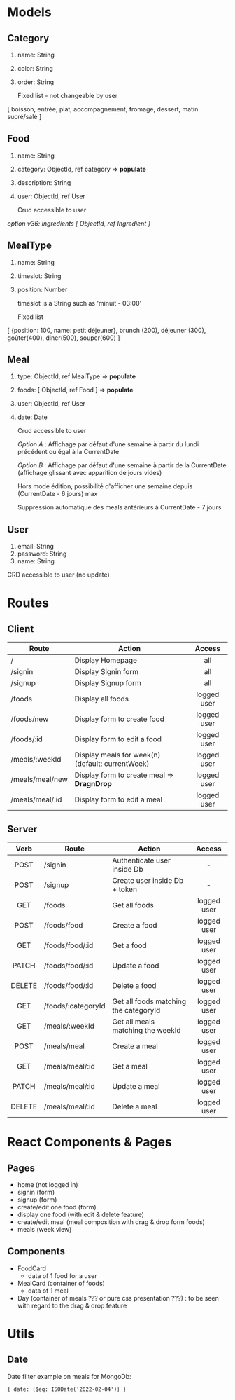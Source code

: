 # Models

## Category

1. name: String
1. color: String
1. order: String

   Fixed list - not changeable by user

[ boisson, entrée, plat, accompagnement, fromage, dessert, matin sucré/salé ]

## Food

1. name: String
1. category: ObjectId, ref category => **populate**
1. description: String
1. user: ObjectId, ref User

   Crud accessible to user

_option v36: ingredients [ ObjectId, ref Ingredient ]_

## MealType

1. name: String
1. timeslot: String
1. position: Number

   timeslot is a String such as 'minuit - 03:00'

   Fixed list

[ {position: 100, name: petit déjeuner}, brunch (200), déjeuner (300), goûter(400), diner(500), souper(600) ]

<!-- ## Day

1. number: Number (to order days in a week)
1. name: String
1. meals: [ ObjectId, ref Meal ]

   Fixed - no crud by user -->

## Meal

<!-- 1. mealtype: ObjectId, ref MealType -->

1. type: ObjectId, ref MealType => **populate**
1. foods: [ ObjectId, ref Food ] => **populate**
1. user: ObjectId, ref User
1. date: Date

   Crud accessible to user

   _Option A_ : Affichage par défaut d'une semaine à partir du lundi précédent ou égal à la CurrentDate

   _Option B_ : Affichage par défaut d'une semaine à partir de la CurrentDate (affichage glissant avec apparition de jours vides)

   Hors mode édition, possibilité d'afficher une semaine depuis (CurrentDate - 6 jours) max

   Suppression automatique des meals antérieurs à CurrentDate - 7 jours

## User

1. email: String
1. password: String
1. name: String
<!-- 1. days: [ ObjectId, ref Day ]
1. foods: [ ObjectId, ref Food ]
1. mealTypes: [ ObjectId, ref MealType ] -->

   CRD accessible to user (no update)

# Routes

## Client

| Route           | Action                                           |   Access    |
| --------------- | ------------------------------------------------ | :---------: |
| /               | Display Homepage                                 |     all     |
| /signin         | Display Signin form                              |     all     |
| /signup         | Display Signup form                              |     all     |
| /foods          | Display all foods                                | logged user |
| /foods/new      | Display form to create food                      | logged user |
| /foods/:id      | Display form to edit a food                      | logged user |
| /meals/:weekId  | Display meals for week(n) (default: currentWeek) | logged user |
| /meals/meal/new | Display form to create meal => **DragnDrop**     | logged user |
| /meals/meal/:id | Display form to edit a meal                      | logged user |

## Server

|  Verb  | Route              | Action                                |   Access    |
| :----: | ------------------ | ------------------------------------- | :---------: |
|  POST  | /signin            | Authenticate user inside Db           |      -      |
|  POST  | /signup            | Create user inside Db + token         |      -      |
|  GET   | /foods             | Get all foods                         | logged user |
|  POST  | /foods/food        | Create a food                         | logged user |
|  GET   | /foods/food/:id    | Get a food                            | logged user |
| PATCH  | /foods/food/:id    | Update a food                         | logged user |
| DELETE | /foods/food/:id    | Delete a food                         | logged user |
|  GET   | /foods/:categoryId | Get all foods matching the categoryId | logged user |
|  GET   | /meals/:weekId     | Get all meals matching the weekId     | logged user |
|  POST  | /meals/meal        | Create a meal                         | logged user |
|  GET   | /meals/meal/:id    | Get a meal                            | logged user |
| PATCH  | /meals/meal/:id    | Update a meal                         | logged user |
| DELETE | /meals/meal/:id    | Delete a meal                         | logged user |

# React Components & Pages

## Pages

- home (not logged in)
- signin (form)
- signup (form)
- create/edit one food (form)
- display one food (with edit & delete feature)
- create/edit meal (meal composition with drag & drop form foods)
- meals (week view)

## Components

- FoodCard
  - data of 1 food for a user
- MealCard (container of foods)
  - data of 1 meal
- Day (container of meals ??? or pure css presentation ???) : to be seen with regard to the drag & drop feature

# Utils

## Date

Date filter example on meals for MongoDb:

`{ date: {$eq: ISODate('2022-02-04')} }`
